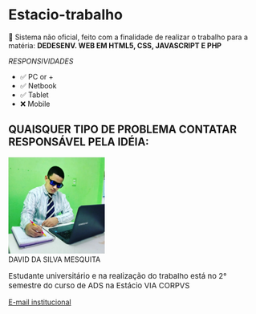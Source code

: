 # Estacio-trabalho

:rocket: Sistema não oficial, feito com a finalidade de realizar o trabalho para a matéria: __DEDESENV. WEB EM HTML5, CSS, JAVASCRIPT E PHP__

_RESPONSIVIDADES_

* :white_check_mark: PC or +
* :white_check_mark: Netbook
* :white_check_mark: Tablet
* :x: Mobile

## QUAISQUER TIPO DE PROBLEMA CONTATAR RESPONSÁVEL PELA IDÉIA:

<div>
    <img src="img/Sem%20título.png" style="height: 12rem">
    <div>
        <span>DAVID DA SILVA MESQUITA</span>
        <p style="font-size: 15px">Estudante universitário e na realização do trabalho está no 2° semestre do curso de ADS na Estácio VIA CORPVS</p>
        <a href="mailto:202304280029@alunos.estacio.br">E-mail institucional</a>
    </div>
</div>